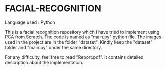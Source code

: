 # FACIAL-RECOGNITION
Language used : Python

This is a facial recognition repository  which I have tried to implement using PCA from Scratch.
The code is named as "main.py" python file. 
The images used in the project are in the folder "dataset".
Kindly keep the "dataset" folder and "main.py" under the same directory.

For any difficulty, feel free to read "Report.pdf". It contains detailed description about the implementation.
